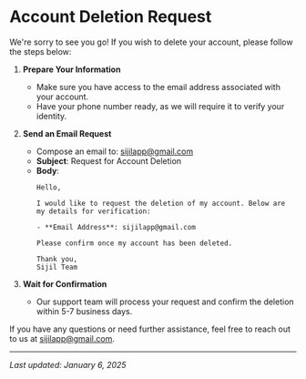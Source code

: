 # Account Deletion Request

We're sorry to see you go! If you wish to delete your account, please follow the steps below:

1. **Prepare Your Information**
   - Make sure you have access to the email address associated with your account.
   - Have your phone number ready, as we will require it to verify your identity.

2. **Send an Email Request**
   - Compose an email to: [sijilapp@gmail.com](mailto:sijilapp@gmail.com)
   - **Subject**: Request for Account Deletion
   - **Body**:
     ```
     Hello,

     I would like to request the deletion of my account. Below are my details for verification:

     - **Email Address**: sijilapp@gmail.com

     Please confirm once my account has been deleted.

     Thank you,
     Sijil Team
     ```

3. **Wait for Confirmation**
   - Our support team will process your request and confirm the deletion within 5-7 business days.

If you have any questions or need further assistance, feel free to reach out to us at [sijilapp@gmail.com](mailto:sijilapp@gmail.com).

---

*Last updated: January 6, 2025*
